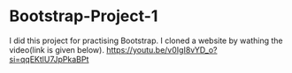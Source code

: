 # Bootstrap-Project-1
I did this project for practising Bootstrap. I cloned a website by wathing the video(link is given below).
https://youtu.be/v0IgI8vYD_o?si=qqEKtlU7JpPkaBPt
